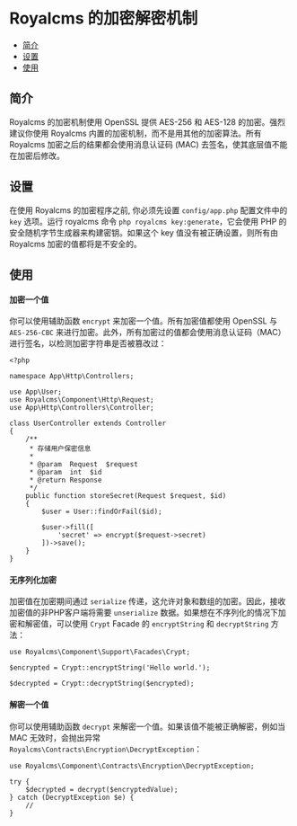 # Royalcms 的加密解密机制

- [简介](#introduction)
- [设置](#configuration)
- [使用](#using-the-encrypter)

<a name="introduction"></a>
## 简介

Royalcms 的加密机制使用 OpenSSL 提供 AES-256 和 AES-128 的加密。强烈建议你使用 Royalcms 内置的加密机制，而不是用其他的加密算法。所有 Royalcms 加密之后的结果都会使用消息认证码 (MAC) 去签名，使其底层值不能在加密后修改。

<a name="configuration"></a>
## 设置

在使用 Royalcms 的加密程序之前, 你必须先设置 `config/app.php` 配置文件中的 `key` 选项。运行 royalcms 命令 `php royalcms key:generate`，它会使用 PHP 的安全随机字节生成器来构建密钥。如果这个 key 值没有被正确设置，则所有由 Royalcms 加密的值都将是不安全的。

<a name="using-the-encrypter"></a>
## 使用

#### 加密一个值

你可以使用辅助函数 `encrypt` 来加密一个值。所有加密值都使用 OpenSSL 与 `AES-256-CBC` 来进行加密。此外，所有加密过的值都会使用消息认证码（MAC）进行签名，以检测加密字符串是否被篡改过：

    <?php
    
    namespace App\Http\Controllers;
    
    use App\User;
    use Royalcms\Component\Http\Request;
    use App\Http\Controllers\Controller;
    
    class UserController extends Controller
    {
        /**
         * 存储用户保密信息
         *
         * @param  Request  $request
         * @param  int  $id
         * @return Response
         */
        public function storeSecret(Request $request, $id)
        {
            $user = User::findOrFail($id);
    
            $user->fill([
                'secret' => encrypt($request->secret)
            ])->save();
        }
    }

#### 无序列化加密

加密值在加密期间通过 `serialize` 传递，这允许对象和数组的加密。因此，接收加密值的非PHP客户端将需要 `unserialize` 数据。如果想在不序列化的情况下加密和解密值，可以使用 `Crypt` Facade 的 `encryptString` 和 `decryptString` 方法：

    use Royalcms\Component\Support\Facades\Crypt;
    
    $encrypted = Crypt::encryptString('Hello world.');
    
    $decrypted = Crypt::decryptString($encrypted);

#### 解密一个值

你可以使用辅助函数 `decrypt` 来解密一个值。如果该值不能被正确解密，例如当 MAC 无效时，会抛出异常 `Royalcms\Contracts\Encryption\DecryptException`：

    use Royalcms\Component\Contracts\Encryption\DecryptException;
    
    try {
        $decrypted = decrypt($encryptedValue);
    } catch (DecryptException $e) {
        //
    }
